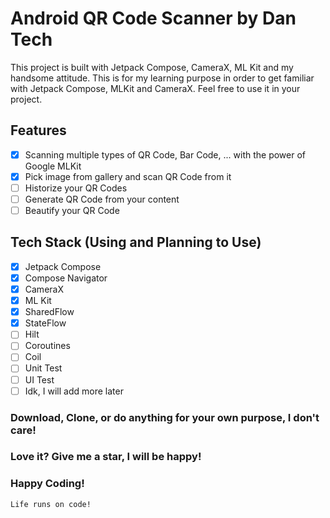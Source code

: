 # Android QR Code Scanner by Dan Tech

This project is built with Jetpack Compose, CameraX, ML Kit and my handsome attitude.
This is for my learning purpose in order to get familiar with Jetpack Compose, MLKit and CameraX.
Feel free to use it in your project.

## Features

- [x] Scanning multiple types of QR Code, Bar Code, ... with the power of Google MLKit
- [x] Pick image from gallery and scan QR Code from it
- [ ] Historize your QR Codes
- [ ] Generate QR Code from your content
- [ ] Beautify your QR Code

## Tech Stack (Using and Planning to Use)

- [x] Jetpack Compose
- [x] Compose Navigator
- [x] CameraX
- [x] ML Kit
- [x] SharedFlow
- [x] StateFlow
- [ ] Hilt
- [ ] Coroutines
- [ ] Coil
- [ ] Unit Test
- [ ] UI Test
- [ ] Idk, I will add more later

### Download, Clone, or do anything for your own purpose, I don't care!

### Love it? Give me a star, I will be happy!

### Happy Coding!

```
Life runs on code!
```

